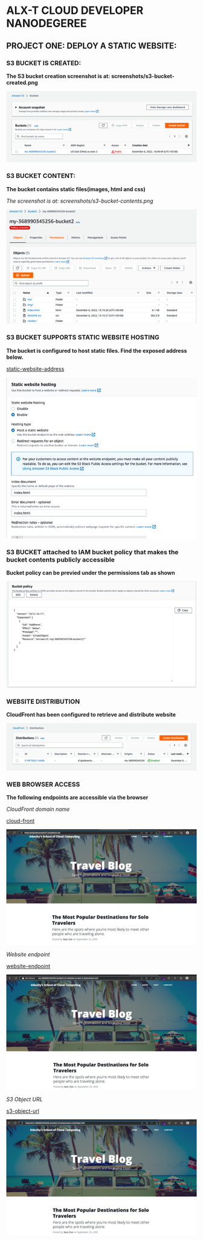 # ALX-T CLOUD DEVELOPER NANODEGEREE

## PROJECT ONE: DEPLOY A STATIC WEBSITE:

### S3 BUCKET IS CREATED:
**The S3 bucket creation screenshot is at: screenshots/s3-bucket-created.png**

![alt text](screenshots/s3-bucket-created.png)


### S3 BUCKET CONTENT:
**The bucket contains static files(images, html and css)**

*The screenshot is at: screenshots/s3-bucket-contents.png*

![alt text](screenshots/s3-bucket-contents.png)

### S3 BUCKET SUPPORTS STATIC WEBSITE HOSTING

**The bucket is configured to host static files. Find the exposed address below.**

[static-website-address](http://my-368990345256-bucket2.s3-website.us-east-2.amazonaws.com)

![alt text](screenshots/s3-static-config.png)


### S3 BUCKET attached to IAM bucket policy that makes the bucket contents publicly accessible

**Bucket policy can be previed under the permissions tab as shown**

![alt text](screenshots/s3-iam-permissions.png)


### WEBSITE DISTRIBUTION

**CloudFront has been configured to retrieve and distribute website**

![alt text](screenshots/website-distribution.png)


### WEB BROWSER  ACCESS

**The following endpoints are accessible via the browser**

*CloudFront domain name*

[cloud-front](https://d1glw8xwmxdm27.cloudfront.net/)

![cloud-front-url](screenshots/cloud-front-url.png)


*Website endpoint*

[website-endpoint](http://my-368990345256-bucket2.s3-website.us-east-2.amazonaws.com/)

![website-endpoint-url](screenshots/website-endpont-url.png)


*S3 Object URL*

[s3-object-url](https://my-368990345256-bucket2.s3.amazonaws.com/index.html)

![s3-object-url](screenshots/s3-object-url.png)


